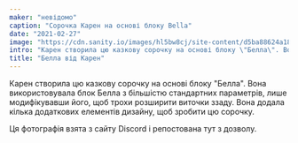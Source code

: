 ```yaml
---
maker: "невідомо"
caption: "Сорочка Карен на основі блоку Bella"
date: "2021-02-27"
image: "https://cdn.sanity.io/images/hl5bw8cj/site-content/d5ba88624a180a770eb8f022022447b5c7f91649-810x810.jpg"
intro: "Карен створила цю казкову сорочку на основі блоку \"Белла\". Вона використовувала блок Белла з більшістю стандартних параметрів, лише модифікувавши його, щоб трохи розширити виточки ззаду. Вона додала кілька додаткових елементів дизайну, щоб зробити цю сорочку."
title: "Белла від Карен"
---
```



Карен створила цю казкову сорочку на основі блоку "Белла". Вона використовувала блок Белла з більшістю стандартних параметрів, лише модифікувавши його, щоб трохи розширити виточки ззаду. Вона додала кілька додаткових елементів дизайну, щоб зробити цю сорочку.

<Note>

Ця фотографія взята з сайту Discord і репостована тут з дозволу.

</Note>

